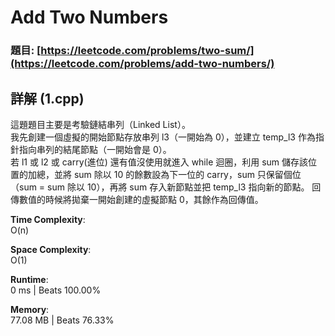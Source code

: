 # Add Two Numbers

### 題目: [https://leetcode.com/problems/two-sum/](https://leetcode.com/problems/add-two-numbers/)

## 詳解 (1.cpp)
這題題目主要是考驗鏈結串列（Linked List）。  
我先創建一個虛擬的開始節點存放串列 l3（一開始為 0），並建立 temp_l3 作為指針指向串列的結尾節點（一開始會是 0）。  
若 l1 或 l2 或 carry(進位) 還有值沒使用就進入 while 迴圈，利用 sum 儲存該位置的加總，並將 sum 除以 10 的餘數設為下一位的 carry，sum 只保留個位（sum = sum 除以 10），再將 sum 存入新節點並把 temp_l3 指向新的節點。
回傳數值的時候將拋棄一開始創建的虛擬節點 0，其餘作為回傳值。

**Time Complexity**:  
O(n)  

**Space Complexity**:  
O(1)

**Runtime**:  
0 ms | Beats 100.00%

**Memory**:  
77.08 MB | Beats 76.33%
